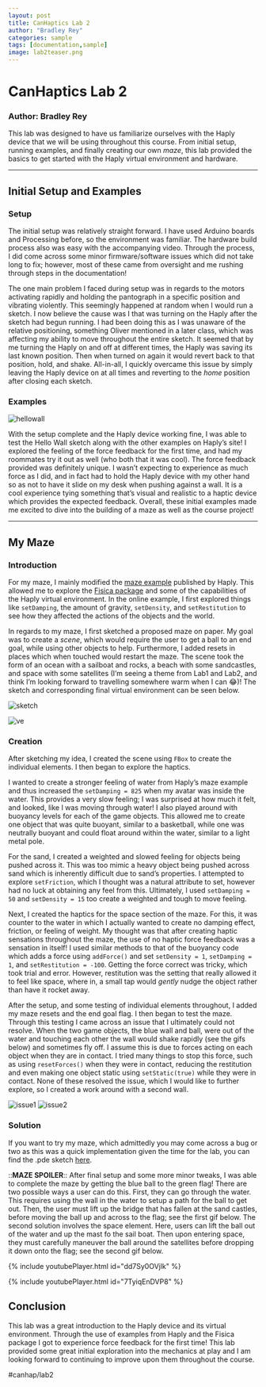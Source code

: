 ```yaml
---
layout: post
title: CanHaptics Lab 2
author: "Bradley Rey"
categories: sample
tags: [documentation,sample]
image: lab2teaser.png
---
```

# CanHaptics Lab 2
### Author: Bradley Rey

This lab was designed to have us familiarize ourselves with the Haply device that we will be using throughout this course. From initial setup, running examples, and finally creating our own _maze_, this lab provided the basics to get started with the Haply virtual environment and hardware.

- - - -

## Initial Setup and Examples
### Setup
The initial setup was relatively straight forward. I have used Arduino boards and Processing before, so the environment was familiar. The hardware build process also was easy with the accompanying video. Through the process, I did come across some minor firmware/software issues which did not take long to fix; however, most of these came from oversight and me rushing through steps in the documentation!

The one main problem I faced during setup was in regards to the motors activating rapidly and holding the pantograph in a specific position and vibrating violently. This seemingly happened at random when I would run a sketch. I now believe the cause was I that was turning on the Haply after the sketch had begun running. I had been doing this as I was unaware of the relative positioning, something Oliver mentioned in a later class, which was affecting my ability to move throughout the entire sketch. It seemed that by me turning the Haply on and off at different times, the Haply was saving its last known position. Then when turned on again it would revert back to that position, hold, and shake. All-in-all, I quickly overcame this issue by simply leaving the Haply device on at all times and reverting to the _home_ position after closing each sketch.

### Examples
![hellowall](https://raw.githubusercontent.com/bradleyrrr/bradleyrrr.github.io/gh-pages/assets/img/lab2-hellowall.png)

With the setup complete and the Haply device working fine, I was able to test the Hello Wall sketch along with the other examples on Haply’s site! I explored the feeling of the force feedback for the first time, and had my roommates try it out as well (who both that it was cool). The force feedback provided was definitely unique. I wasn’t expecting to experience as much force as I did, and in fact had to hold the Haply device with my other hand so as not to have it slide on my desk when pushing against a wall. It is a cool experience tying something that’s visual and realistic to a haptic device which provides the expected feedback. Overall, these initial examples made me excited to dive into the building of a maze as well as the course project!

- - - -

## My Maze
### Introduction
For my maze, I mainly modified the [maze example](https://2diy.haply.co/) published by Haply. This allowed me to explore the [Fisica package](http://www.ricardmarxer.com/fisica/reference/index.html) and some of the capabilities of the Haply virtual environment. In the online example, I first explored things like `setDamping`, the amount of gravity, `setDensity`, and `setRestitution` to see how they affected the actions of the objects and the world.

In regards to my maze, I first sketched a proposed maze on paper. My goal was to create a _scene_, which would require the user to get a ball to an end goal, while using other objects to help. Furthermore, I added resets in places which when touched would restart the maze. The scene took the form of an ocean with a sailboat and rocks, a beach with some sandcastles, and space with some satellites (I’m seeing a theme from Lab1 and Lab2, and think I’m looking forward to travelling somewhere warm when I can 😂)! The sketch and corresponding final virtual environment can be seen below.

![sketch](https://raw.githubusercontent.com/bradleyrrr/bradleyrrr.github.io/gh-pages/assets/img/lab2-sketch.png)

![ve](https://raw.githubusercontent.com/bradleyrrr/bradleyrrr.github.io/gh-pages/assets/img/lab2-ve.png)

### Creation
After sketching my idea, I created the scene using `FBox` to create the individual elements. I then began to explore the haptics. 

I wanted to create a stronger feeling of water from Haply’s maze example and thus increased the `setDamping = 825` when my avatar was inside the water. This provides a very slow feeling; I was surprised at how much it felt, and looked, like I was moving through water! I also played around with buoyancy levels for each of the game objects. This allowed me to create one object that was quite buoyant, similar to a basketball, while one was neutrally buoyant and could float around within the water, similar to a light metal pole.

For the sand, I created a weighted and slowed feeling for objects being pushed across it. This was too mimic a heavy object being pushed across sand which is inherently difficult due to sand’s properties. I attempted to explore `setFriction`, which I thought was a natural attribute to set, however had no luck at obtaining any feel from this. Ultimately, I used `setDamping = 50` and `setDensity = 15` too create a weighted and tough to move feeling.

Next, I created the haptics for the space section of the maze. For this, it was counter to the water in which I actually wanted to create no damping effect, friction, or feeling of weight. My thought was that  after creating haptic sensations throughout the maze, the use of no haptic force feedback was a sensation in itself! I used similar methods to that of the buoyancy code which adds a force using 	`addForce()` and set `setDensity = 1`, `setDamping = 1`, and `setRestitution = -100`. Getting the force correct was tricky, which took trial and error. However, restitution was the setting that really allowed it to feel like space, where in, a small tap would _gently_ nudge the object rather than have it rocket away.

After the setup, and some testing of individual elements throughout, I added my maze resets and the end goal flag. I then began to test the maze. Through this testing I came across an issue that I ultimately could not resolve. When the two game objects, the blue wall and ball, were out of the water and touching each other the wall would shake rapidly (see the gifs below) and sometimes fly off. I assume this is due to forces acting on each object when they are in contact. I tried many things to stop this force, such as using `resetForces()` when they were in contact, reducing the restitution and even making one object static using `setStatic(true)` while they were in contact. None of these resolved the issue, which I would like to further explore, so I created a work around with a second wall.

![issue1](https://raw.githubusercontent.com/bradleyrrr/bradleyrrr.github.io/gh-pages/assets/img/lab2-issue1.gif)
![issue2](https://raw.githubusercontent.com/bradleyrrr/bradleyrrr.github.io/gh-pages/assets/img/lab2-issue2.gif)

### Solution
If you want to try my maze, which admittedly you may come across a bug or two as this was a quick implementation given the time for the lab, you can find the .pde sketch [here](t).

::**MAZE SPOILER**::
After final setup and some more minor tweaks, I was able to complete the maze by getting the blue ball to the green flag! There are two possible ways a user can do this. First, they can go through the water. This requires using the wall in the water to setup a path for the ball to get out. Then, the user must lift up the bridge that has fallen at the sand castles, before moving the ball up and across to the flag; see the first gif below. The second solution involves the space element. Here, users can lift the ball out of the water and up the mast fo the sail boat. Then upon entering space, they must carefully maneuver the ball around the satellites before dropping it down onto the flag; see the second gif below.

{% include youtubePlayer.html id="dd7Sy0OVjlk" %}

{% include youtubePlayer.html id="7TyiqEnDVP8" %}

## Conclusion
This lab was a great introduction to the Haply device and its virtual environment. Through the use of examples from Haply and the Fisica package I got to experience force feedback for the first time! This lab provided some great initial exploration into the mechanics at play and I am looking forward to continuing to improve upon them throughout the course.

#canhap/lab2
